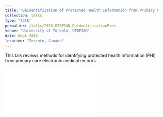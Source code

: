 ```yaml
---
title: "Deidentification of Protected Health Information from Primary Care Electronic Medical Records"
collection: talks
type: "Talk"
permalink: /talks/2020_UTOPIAN_DeidentificationPres
venue: "University of Toronto, UTOPIAN"
date: Sept-2020
location: "Toronto, Canada"
---
```


This talk reviews methods for identifying protected health information (PHI) from primary care electronic medical records. 

![Downloaded talk here](../files/2020_UTOPIAN_DEIDpres.pdf)

